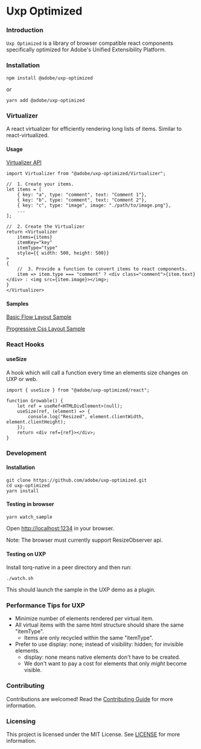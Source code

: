 Uxp Optimized
=============

### Introduction

`Uxp Optimized` is a library of browser compatible react components specifically optimized for Adobe's Unified Extensibility Platform.

### Installation

    npm install @adobe/uxp-optimized

or

    yarn add @adobe/uxp-optimized

### Virtualizer

A react virtualizer for efficiently rendering long lists of items. Similar to react-virtualized.

#### Usage

[Virtualizer API](./src/Virtualizer/VirtualizerApi.ts)

    import Virtualizer from "@adobe/uxp-optimized/Virtualizer";

    //  1. Create your items.
    let items = [
        { key: "a", type: "comment", text: "Comment 1"},
        { key: "b", type: "comment", text: "Comment 2"},
        { key: "c", type: "image", image: "./path/to/image.png"},
        ...
    ];

    //  2. Create the Virtualizer
    return <Virtualizer
        items={items}
        itemKey="key"
        itemType="type"
        style={{ width: 500, height: 500}}
    >
    {
        //  3. Provide a function to convert items to react components.
        item => item.type === "comment" ? <div class="comment">{item.text}</div> : <img src={item.image}></img>;
    }
    </Virtualizer>


#### Samples

[Basic Flow Layout Sample](./src/devsample/FlowLayout/App.tsx)

[Progressive Css Layout Sample](./src/devsample/ProgressiveCss/CssLayout.tsx)

### React Hooks

#### useSize
A hook which will call a function every time an elements size changes on UXP or web.

    import { useSize } from "@adobe/uxp-optimized/react";

    function Growable() {
        let ref = useRef<HTMLDivElement>(null);
        useSize(ref, (element) => {
            console.log("Resized", element.clientWidth, element.clientHeight);
        });
        return <div ref={ref}></div>;
    }

### Development

#### Installation
    git clone https://github.com/adobe/uxp-optimized.git
    cd uxp-optimized
    yarn install

#### Testing in browser

    yarn watch_sample

Open [http://localhost:1234](http://localhost:1234) in your browser.

Note: The browser must currently support ResizeObserver api.

#### Testing on UXP

Install torq-native in a peer directory and then run:

    ./watch.sh

This should launch the sample in the UXP demo as a plugin.

### Performance Tips for UXP

- Minimize number of elements rendered per virtual item.
- All virtual items with the same html structure should share the same "itemType".
    - Items are only recycled within the same "itemType".
- Prefer to use display: none; instead of visibility: hidden; for invisible elements.
    - display: none means native elements don't have to be created.
    - We don't want to pay a cost for elements that only *might* become visible.

### Contributing

Contributions are welcomed! Read the [Contributing Guide](CONTRIBUTING.md) for more information.

### Licensing

This project is licensed under the MIT License. See [LICENSE](LICENSE) for more information.
